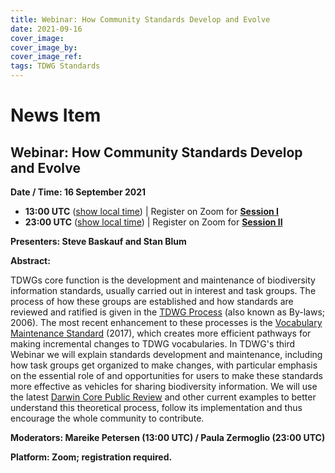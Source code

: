 ```yaml
---
title: Webinar: How Community Standards Develop and Evolve
date: 2021-09-16
cover_image: 
cover_image_by: 
cover_image_ref: 
tags: TDWG Standards
---
```


# News Item

## Webinar: How Community Standards Develop and Evolve

**Date / Time: 16 September 2021**

- **13:00 UTC** ([show local time](https://www.timeanddate.com/worldclock/fixedtime.html?msg=TDWG+Webinar+%233%3A++How+Community+Standards+Develop+and+Evolve&iso=20210916T13&ah=1)) | Register on Zoom for **[Session I](https://us06web.zoom.us/meeting/register/tZUofuyupzooE9LcBF6-QP36b40kSebxsEwd)**  
- **23:00 UTC** ([show local time](https://www.timeanddate.com/worldclock/fixedtime.html?msg=TDWG+Webinar+%233%3A++How+Community+Standards+Develop+and+Evolve&iso=20210916T23&ah=1)) | Register on Zoom for **[Session II](https://us06web.zoom.us/meeting/register/tZUofuyupzooE9LcBF6-QP36b40kSebxsEwd)**

**Presenters:  Steve Baskauf and Stan Blum**

**Abstract:**

TDWGs core function is the development and maintenance of biodiversity information standards, usually carried out in interest and task groups. The process of how these groups are established and how standards are reviewed and ratified is given in the [TDWG Process](https://www.tdwg.org/about/process/) (also known as By-laws; 2006). The most recent enhancement to these processes is the [Vocabulary Maintenance Standard](http://www.tdwg.org/standards/642) (2017), which creates more efficient pathways for making incremental changes to TDWG vocabularies. In TDWG's third Webinar we will explain standards development and maintenance, including how task groups get organized to make changes, with particular emphasis on the essential role of and opportunities for users to make these standards more effective as vehicles for sharing biodiversity information. We will use the latest [Darwin Core Public Review](https://www.tdwg.org/news/2021/darwin-core-maintenance-proposals-and-webinars/) and other current examples to better understand this theoretical process, follow its implementation and thus encourage the whole community to contribute. 

**Moderators: Mareike Petersen (13:00 UTC) / Paula Zermoglio (23:00 UTC)**

**Platform:  Zoom; registration required.**


